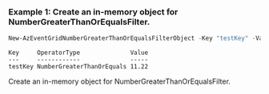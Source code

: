 ### Example 1: Create an in-memory object for NumberGreaterThanOrEqualsFilter.
```powershell
New-AzEventGridNumberGreaterThanOrEqualsFilterObject -Key "testKey" -Value 11.22
```

```output
Key     OperatorType              Value
---     ------------              -----
testKey NumberGreaterThanOrEquals 11.22
```

Create an in-memory object for NumberGreaterThanOrEqualsFilter.